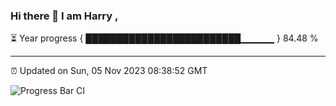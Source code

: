 ### Hi there 👋 I am Harry , 

⏳ Year progress { █████████████████████████▁▁▁▁▁ } 84.48 %

---

⏰ Updated on Sun, 05 Nov 2023 08:38:52 GMT

![Progress Bar CI](https://github.com/duykhang68/duykhang68/workflows/Progress%20Bar%20CI/badge.svg)
